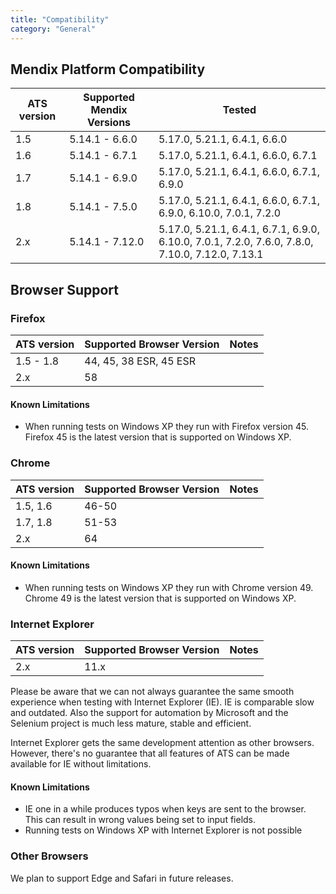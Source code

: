 ```yaml
---
title: "Compatibility"
category: "General"
---
```


## Mendix Platform Compatibility

| ATS version | Supported Mendix Versions | Tested |
| --- | --- | --- |
| 1.5 | 5.14.1 - 6.6.0 | 5.17.0, 5.21.1, 6.4.1, 6.6.0 |
| 1.6 | 5.14.1 - 6.7.1 | 5.17.0, 5.21.1, 6.4.1, 6.6.0, 6.7.1 |
| 1.7 | 5.14.1 - 6.9.0 | 5.17.0, 5.21.1, 6.4.1, 6.6.0, 6.7.1, 6.9.0 |
| 1.8 | 5.14.1 - 7.5.0 | 5.17.0, 5.21.1, 6.4.1, 6.6.0, 6.7.1, 6.9.0, 6.10.0, 7.0.1, 7.2.0 |
| 2.x | 5.14.1 - 7.12.0 | 5.17.0, 5.21.1, 6.4.1, 6.7.1, 6.9.0, 6.10.0, 7.0.1, 7.2.0, 7.6.0, 7.8.0, 7.10.0, 7.12.0, 7.13.1 |

## Browser Support

### Firefox

| ATS version | Supported Browser Version | Notes |
| --- | --- | --- |
| 1.5 - 1.8 | 44, 45, 38 ESR, 45 ESR |  |
| 2.x | 58 |  |

#### Known Limitations

* When running tests on Windows XP they run with Firefox version 45. Firefox 45 is the latest version that is supported on Windows XP.

### Chrome

| ATS version | Supported Browser Version | Notes |
| --- | --- | --- |
| 1.5, 1.6 | 46-50 |  |
| 1.7, 1.8 | 51-53 |   |
| 2.x | 64 |  |

#### Known Limitations

+ When running tests on Windows XP they run with Chrome version 49. Chrome 49 is the latest version that is supported on Windows XP.

### Internet Explorer

| ATS version | Supported Browser Version | Notes |
| ----------- | ------------------------- | ----- |
| 2.x         | 11.x                      |       |

Please be aware that we can not always guarantee the same smooth experience when testing with Internet Explorer (IE). IE is comparable slow and outdated. Also the support for automation by Microsoft and the Selenium project is much less mature, stable and efficient.

Internet Explorer gets the same development attention as other browsers. However, there's no guarantee that all features of ATS can be made available for IE without limitations.

#### Known Limitations

+ IE one in a while produces typos when keys are sent to the browser. This can result in wrong values being set to input fields.
+ Running tests on Windows XP with Internet Explorer is not possible

### Other Browsers

We plan to support Edge and Safari in future releases.
